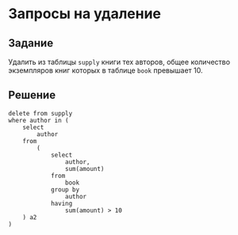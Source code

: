 # Запросы на удаление

## Задание

Удалить из таблицы `supply` книги тех авторов, общее количество экземпляров книг которых в таблице `book` превышает 10.

## Решение

```
delete from supply
where author in (
    select
        author
    from
        (
            select
                author,
                sum(amount)
            from 
                book
            group by 
                author
            having
                sum(amount) > 10
    ) a2
)
```
